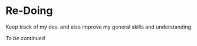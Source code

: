 # Re-Doing
Keep track of my dev. and also improve my general skills and understanding

*To be continued*
